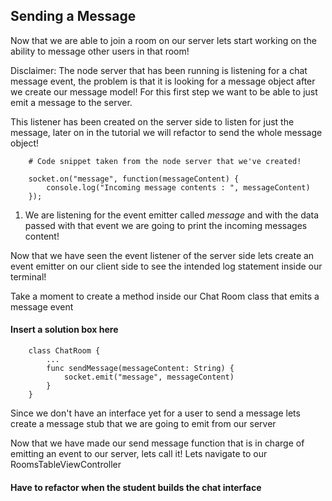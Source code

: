 ## Sending a Message

Now that we are able to join a room on our server lets start working on the ability to message other users in that room! 

Disclaimer: The node server that has been running is listening for a chat message event, the problem is that it is looking for a message object after we create our message model! For this first step we want to be able to just emit a message to the server.

This listener has been created on the server side to listen for just the message, later on in the tutorial we will refactor to send the whole message object!

```
    # Code snippet taken from the node server that we've created!

    socket.on("message", function(messageContent) {
        console.log("Incoming message contents : ", messageContent)
    });
```

1. We are listening for the event emitter called _message_ and with the data passed with that event we are going to print the incoming messages content!

Now that we have seen the event listener of the server side lets create an event emitter on our client side to see the intended log statement inside our terminal!

Take a moment to create a method inside our Chat Room class that emits a message event

#### Insert a solution box here
```
    class ChatRoom {
        ...
        func sendMessage(messageContent: String) {
            socket.emit("message", messageContent)
        }
    }
```

Since we don't have an interface yet for a user to send a message lets create a message stub that we are going to emit from our server

Now that we have made our send message function that is in charge of emitting an event to our server, lets call it! Lets navigate to our RoomsTableViewController

#### Have to refactor when the student builds the chat interface

